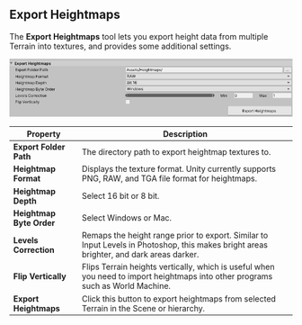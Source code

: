 ## Export Heightmaps

The **Export Heightmaps** tool lets you export height data from multiple Terrain into textures, and provides some additional settings. 

![](images/Toolbox_ExportHeightmaps.png)

| **Property**             | **Description**                                              |
| ------------------------ | ------------------------------------------------------------ |
| **Export Folder Path**   | The directory path to export heightmap textures to.          |
| **Heightmap Format**     | Displays the texture format. Unity currently supports PNG, RAW, and TGA file format for heightmaps. |
| **Heightmap Depth**      | Select 16 bit or 8 bit.                                      |
| **Heightmap Byte Order** | Select Windows or Mac.                                       |
| **Levels Correction**    | Remaps the height range prior to export. Similar to Input Levels in Photoshop, this makes bright areas brighter, and dark areas darker. |
| **Flip Vertically**      | Flips Terrain heights vertically, which is useful when you need to import heightmaps into other programs such as World Machine. |
| **Export Heightmaps**    | Click this button to export heightmaps from selected Terrain in the Scene or hierarchy. |